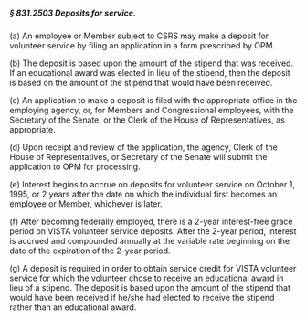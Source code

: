 ##### § 831.2503 Deposits for service. #####

(a) An employee or Member subject to CSRS may make a deposit for volunteer service by filing an application in a form prescribed by OPM.

(b) The deposit is based upon the amount of the stipend that was received. If an educational award was elected in lieu of the stipend, then the deposit is based on the amount of the stipend that would have been received.

(c) An application to make a deposit is filed with the appropriate office in the employing agency, or, for Members and Congressional employees, with the Secretary of the Senate, or the Clerk of the House of Representatives, as appropriate.

(d) Upon receipt and review of the application, the agency, Clerk of the House of Representatives, or Secretary of the Senate will submit the application to OPM for processing.

(e) Interest begins to accrue on deposits for volunteer service on October 1, 1995, or 2 years after the date on which the individual first becomes an employee or Member, whichever is later.

(f) After becoming federally employed, there is a 2-year interest-free grace period on VISTA volunteer service deposits. After the 2-year period, interest is accrued and compounded annually at the variable rate beginning on the date of the expiration of the 2-year period.

(g) A deposit is required in order to obtain service credit for VISTA volunteer service for which the volunteer chose to receive an educational award in lieu of a stipend. The deposit is based upon the amount of the stipend that would have been received if he/she had elected to receive the stipend rather than an educational award.